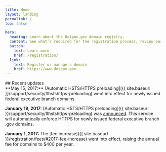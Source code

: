 ```yaml
---
title: Home
layout: landing
permalink: /
top: false

hero:
  heading: Learn about the Dotgov.gov domain registry.
  content: See what’s required for the registration process, review our policies, or download data about .gov domains.
  button:
    text: Learn more
    href: /registration/
  link:
    text: Register or manage a domain
    href: https://www.dotgov.gov
---
```


<section class="usa-section">
  <div class="usa-grid usa-content">
<div class="usa-width-one-third">
## Recent updates
</div>

<div class="usa-width-two-thirds">
**May 15, 2017:** [Automatic HSTS/HTTPS preloading]({{ site.baseurl }}/support/security/#hstshttps-preloading) went into effect for newly issued federal executive branch domains.

**January 19, 2017:** [Automatic HSTS/HTTPS preloading]({{ site.baseurl }}/support/security/#hstshttps-preloading) was [announced](https://cio.gov/automatic-https-enforcement-new-executive-branch-gov-domains/). This service will automatically enforce HTTPS for newly issued federal executive branch .gov domains.

**January 1, 2017:** The [fee increase]({{ site.baseurl }}/registration/fees/#2017-fee-increase) went into effect, raising the annual fee for domains to $400 per year.
</div>
</div>
</section>
